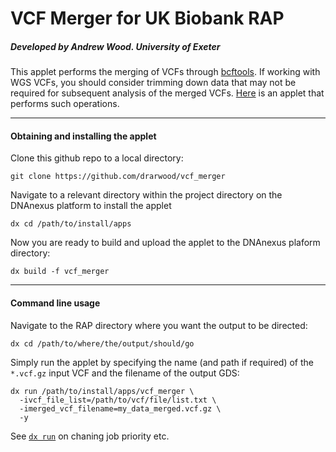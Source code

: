 # VCF Merger for UK Biobank RAP
##### Developed by Andrew Wood. University of Exeter
This applet performs the merging of VCFs through [bcftools](https://samtools.github.io/bcftools/bcftools.html). If working with WGS VCFs, you should consider trimming down data that may not be required for subsequent analysis of the merged VCFs. [Here](https://github.com/drarwood/vcf_trimmer) is an applet that performs such operations.

---
#### Obtaining and installing the applet

Clone this github repo to a local directory:
```
git clone https://github.com/drarwood/vcf_merger
```

Navigate to a relevant directory within the project directory on the DNAnexus platform to install the applet
```
dx cd /path/to/install/apps 
```

Now you are ready to build and upload the applet to the DNAnexus plaform directory:
```
dx build -f vcf_merger
```
---
#### Command line usage
Navigate to the RAP directory where you want the output to be directed:
```
dx cd /path/to/where/the/output/should/go
```
Simply run the applet by specifying the name (and path if required) of the `*.vcf.gz` input VCF and the filename of the output GDS:
```
dx run /path/to/install/apps/vcf_merger \
  -ivcf_file_list=/path/to/vcf/file/list.txt \
  -imerged_vcf_filename=my_data_merged.vcf.gz \
  -y
```
See [`dx run`](https://documentation.dnanexus.com/user/helpstrings-of-sdk-command-line-utilities#run) on chaning job priority etc.
